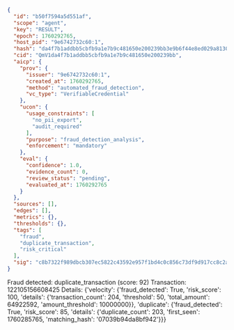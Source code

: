 ```json
{
  "id": "b50f7594a5d551af",
  "scope": "agent",
  "key": "RESULT",
  "epoch": 1760292765,
  "host_pid": "9e6742732c60:1",
  "hash": "da4f7b1addbb5cbfb9a1e7b9c481650e200239bb3e9b6f44e8ed029a8130c59e",
  "cid": "QmV1da4f7b1addbb5cbfb9a1e7b9c481650e200239bb",
  "aicp": {
    "prov": {
      "issuer": "9e6742732c60:1",
      "created_at": 1760292765,
      "method": "automated_fraud_detection",
      "vc_type": "VerifiableCredential"
    },
    "ucon": {
      "usage_constraints": [
        "no_pii_export",
        "audit_required"
      ],
      "purpose": "fraud_detection_analysis",
      "enforcement": "mandatory"
    },
    "eval": {
      "confidence": 1.0,
      "evidence_count": 0,
      "review_status": "pending",
      "evaluated_at": 1760292765
    }
  },
  "sources": [],
  "edges": [],
  "metrics": {},
  "thresholds": {},
  "tags": [
    "fraud",
    "duplicate_transaction",
    "risk_critical"
  ],
  "sig": "c8b7322f989dbcb307ec5822c43592e957f1bd4c0c856c73df9d917cc8c2a800"
}
```

Fraud detected: duplicate_transaction (score: 92)
Transaction: 122105156608425
Details: {'velocity': {'fraud_detected': True, 'risk_score': 100, 'details': {'transaction_count': 204, 'threshold': 50, 'total_amount': 64922592, 'amount_threshold': 10000000}}, 'duplicate': {'fraud_detected': True, 'risk_score': 85, 'details': {'duplicate_count': 203, 'first_seen': 1760285765, 'matching_hash': '07039b94da8bf942'}}}